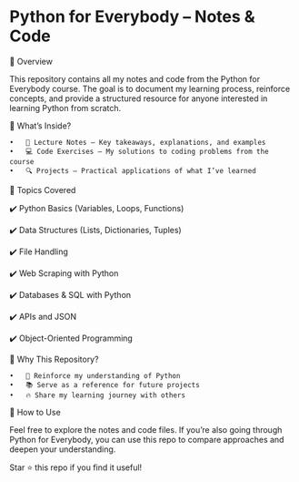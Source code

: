 # Python for Everybody – Notes & Code

📌 Overview

This repository contains all my notes and code from the Python for Everybody course. The goal is to document my learning process, reinforce concepts, and provide a structured resource for anyone interested in learning Python from scratch.

📂 What’s Inside?


	•	📝 Lecture Notes – Key takeaways, explanations, and examples
	•	💻 Code Exercises – My solutions to coding problems from the course
	•	🔍 Projects – Practical applications of what I’ve learned


📖 Topics Covered

✔️ Python Basics (Variables, Loops, Functions)


✔️ Data Structures (Lists, Dictionaries, Tuples)


✔️ File Handling


✔️ Web Scraping with Python


✔️ Databases & SQL with Python


✔️ APIs and JSON


✔️ Object-Oriented Programming





🚀 Why This Repository?


	•	🧠 Reinforce my understanding of Python
	•	📚 Serve as a reference for future projects
	•	🔥 Share my learning journey with others

📜 How to Use



Feel free to explore the notes and code files. If you’re also going through Python for Everybody, you can use this repo to compare approaches and deepen your understanding.


Star ⭐ this repo if you find it useful!
